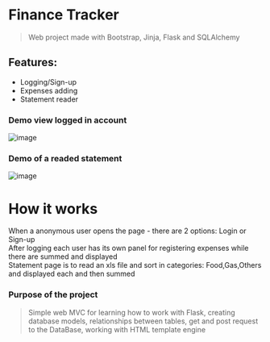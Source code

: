# Finance Tracker 
 > Web project made with Bootstrap, Jinja, Flask and SQLAlchemy
 
 ## Features: 
  - Logging/Sign-up
  - Expenses adding
  - Statement reader
  
 ### Demo view logged in account
![image](https://user-images.githubusercontent.com/38993490/184943304-5a867691-77f4-48a1-b39c-3e938b948634.png)

### Demo of a readed statement 
![image](https://user-images.githubusercontent.com/38993490/184945422-0c4ef2a5-c556-4cd7-a409-c60381807b09.png)

# How it works
When a anonymous user opens the page - there are 2 options: Login or Sign-up \
After logging each user has its own panel for registering expenses while there are summed and displayed \
Statement page is to read an xls file and sort in categories: Food,Gas,Others and displayed each and then summed

### Purpose of the project 
> Simple web MVC for learning how to work with Flask, creating database models, relationships between tables, get and post request to the DataBase, working with HTML template engine

